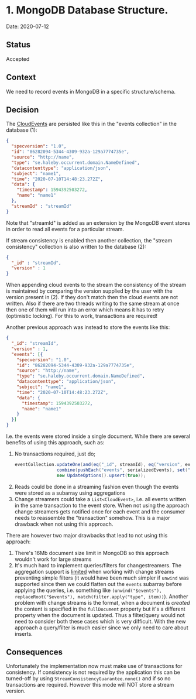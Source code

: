 # 1. MongoDB Database Structure.

Date: 2020-07-12

## Status

Accepted

## Context

We need to record events in MongoDB in a specific structure/schema.

## Decision

The [CloudEvents](https://cloudevents.io/) are persisted like this in the "events collection" in the database (1):

```json
{
  "specversion": "1.0",
  "id": "86282094-5344-4309-932a-129a7774735e",
  "source": "http://name",
  "type": "se.haleby.occurrent.domain.NameDefined",
  "datacontenttype": "application/json",
  "subject": "name1",
  "time": "2020-07-10T14:48:23.272Z",
  "data": {
    "timestamp": 1594392503272,
    "name": "name1"
  },
  "streamId" : "streamId"
}
```

Note that "streamId" is added as an extension by the MongoDB event stores in order to read all events for a particular stream.

If stream consistency is enabled then another collection, the "stream consistency" collection is also written to the database (2):

```json
{
  "_id" : "streamId",
  "version" : 1
}
```

When appending cloud events to the stream the consistency of the stream is maintained by comparing the version supplied by the user 
with the version present in (2). If they don't match then the cloud events are not written. Also if there are two threads writing to the same 
stream at once then one of them will run into an error which means it has to retry (optimistic locking). For this to work, transactions are required! 

Another previous approach was instead to store the events like this:

```json
{
  "_id": "streamId",
  "version" : 1,
  "events": [{
    "specversion": "1.0",
    "id": "86282094-5344-4309-932a-129a7774735e",
    "source": "http://name",
    "type": "se.haleby.occurrent.domain.NameDefined",
    "datacontenttype": "application/json",
    "subject": "name1",
    "time": "2020-07-10T14:48:23.272Z",
    "data": {
      "timestamp": 1594392503272,
      "name": "name1"
    }
  }]
}
``` 

I.e. the events were stored inside a single document. While there are several benefits of using this approach, such as:

1. No transactions required, just do;
    ```java
    eventCollection.updateOne(and(eq("_id", streamId), eq("version", expectedStreamVersion)),
                    combine(pushEach("events", serializedEvents), set("version", expectedStreamVersion + 1)),
                    new UpdateOptions().upsert(true));
    ``` 
1. Reads could be done in a streaming fashion even though the events were stored as a subarray using aggregations
1. Change streamers could take a `List<CloudEvent>`, i.e. all events written in the same transaction to the event store. 
   When not using the approach change streamers gets notified once for each event and the consumer needs to reassemble 
   the "transaction" somehow. This is a major drawback when not using this approach.  
 
There are however two major drawbacks that lead to not using this approach:

1. There's 16Mb document size limit in MongoDB so this approach wouldn't work for large streams
1. It's much hard to implement queries/filters for changestreamers. The aggregation support is 
   [limited](https://stackoverflow.com/questions/62846085/remove-element-from-subarray-using-an-aggregation-stage-applied-to-a-change-stre)
   when working with change streams preventing simple filters (it would have been much simpler if `unwind`
   was supported since then we could flatten out the `events` subarray before applying the queries, i.e. something like
   `(unwind("$events"), replaceRoot("$events"), match(filter.apply("type", item))`).
   Another problem with change streams is the format, when a document is _created_ the content is specified 
   in the `fullDocument` property but it's a different property when the document is updated. Thus a filter/query
   would not need to consider both these cases which is very difficult. With the new approach a query/filter is much
   easier since we only need to care about inserts.    

## Consequences

Unfortunately the implementation now must make use of transactions for consistency. If consistency is not required by the application
this can be turned-off by using `StreamConsistencyGuarantee.none()` and if so no transactions are required. However this mode will NOT store 
a stream version.  
